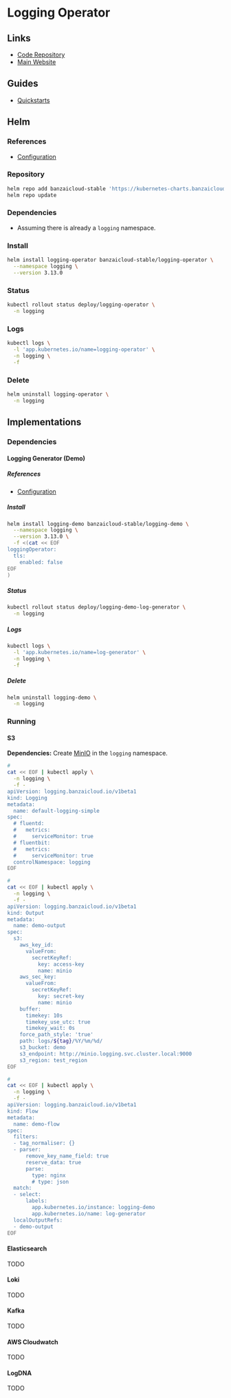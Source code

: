 # Logging Operator

## Links

- [Code Repository](https://github.com/banzaicloud/logging-operator)
- [Main Website](https://banzaicloud.com/products/logging-operator/)

## Guides

- [Quickstarts](https://github.com/banzaicloud/logging-operator-docs/tree/master/docs/quickstarts)

## Helm

### References

- [Configuration](https://github.com/banzaicloud/logging-operator/tree/master/charts/logging-operator#configuration)

### Repository

```sh
helm repo add banzaicloud-stable 'https://kubernetes-charts.banzaicloud.com'
helm repo update
```

### Dependencies

- Assuming there is already a `logging` namespace.

### Install

```sh
helm install logging-operator banzaicloud-stable/logging-operator \
  --namespace logging \
  --version 3.13.0
```

<!--
- [kube-prometheus (a.k.a prometheus-stack, p.k.a. prometheus-operator)](/prometheus/prometheus-stack.md)

monitoring:
  serviceMonitor:
    enabled: true
-->

### Status

```sh
kubectl rollout status deploy/logging-operator \
  -n logging
```

### Logs

```sh
kubectl logs \
  -l 'app.kubernetes.io/name=logging-operator' \
  -n logging \
  -f
```

### Delete

```sh
helm uninstall logging-operator \
  -n logging
```

## Implementations

### Dependencies

#### Logging Generator (Demo)

##### References

- [Configuration](https://github.com/banzaicloud/logging-operator/tree/master/charts/logging-demo#configuration)

##### Install

```sh
helm install logging-demo banzaicloud-stable/logging-demo \
  --namespace logging \
  --version 3.13.0 \
  -f <(cat << EOF
loggingOperator:
  tls:
    enabled: false
EOF
)
```

<!--
loggingOperator:
  fluentd:
    metrics:
      serviceMonitor: true
  fluentbit:
    metrics:
      serviceMonitor: true
-->

##### Status

```sh
kubectl rollout status deploy/logging-demo-log-generator \
  -n logging
```

##### Logs

```sh
kubectl logs \
  -l 'app.kubernetes.io/name=log-generator' \
  -n logging \
  -f
```

##### Delete

```sh
helm uninstall logging-demo \
  -n logging
```

### Running

#### S3

**Dependencies:** Create [MinIO](/minio/README.md#helm) in the `logging` namespace.

```sh
#
cat << EOF | kubectl apply \
  -n logging \
  -f -
apiVersion: logging.banzaicloud.io/v1beta1
kind: Logging
metadata:
  name: default-logging-simple
spec:
  # fluentd:
  #   metrics:
  #     serviceMonitor: true
  # fluentbit:
  #   metrics:
  #     serviceMonitor: true
  controlNamespace: logging
EOF

#
cat << EOF | kubectl apply \
  -n logging \
  -f -
apiVersion: logging.banzaicloud.io/v1beta1
kind: Output
metadata:
  name: demo-output
spec:
  s3:
    aws_key_id:
      valueFrom:
        secretKeyRef:
          key: access-key
          name: minio
    aws_sec_key:
      valueFrom:
        secretKeyRef:
          key: secret-key
          name: minio
    buffer:
      timekey: 10s
      timekey_use_utc: true
      timekey_wait: 0s
    force_path_style: 'true'
    path: logs/${tag}/%Y/%m/%d/
    s3_bucket: demo
    s3_endpoint: http://minio.logging.svc.cluster.local:9000
    s3_region: test_region
EOF

#
cat << EOF | kubectl apply \
  -n logging \
  -f -
apiVersion: logging.banzaicloud.io/v1beta1
kind: Flow
metadata:
  name: demo-flow
spec:
  filters:
  - tag_normaliser: {}
  - parser:
      remove_key_name_field: true
      reserve_data: true
      parse:
        type: nginx
        # type: json
  match:
  - select:
      labels:
        app.kubernetes.io/instance: logging-demo
        app.kubernetes.io/name: log-generator
  localOutputRefs:
  - demo-output
EOF
```

#### Elasticsearch

<!-- ```sh
#
cat << EOF | kubectl -f -
apiVersion: logging.banzaicloud.io/v1beta1
kind: ClusterOutput
metadata:
  name: logging-output
spec:
  elasticsearch:
    host: logging-es-http
    port: 9200
    scheme: https
    ssl_verify: false
    ssl_version: TLSv1_2
    user: elastic
    password:
      valueFrom:
        secretKeyRef:
          name: logging-es-elastic-user
          key: elastic
    buffer:
      timekey: 1m
      timekey_wait: 30s
      timekey_use_utc: true
EOF
``` -->

TODO

#### Loki

<!-- apiVersion: logging.banzaicloud.io/v1beta1
kind: ClusterOutput
metadata:
  name: loki-master
spec:
  loki:
    url: https://loki.ops.prod-rcplatform.internal
    insecure_tls: true
    # tenant: "1"
    extra_labels:
      cluster: sanity-a -->

<!-- apiVersion: logging.banzaicloud.io/v1beta1
kind: ClusterFlow
metadata:
  name: cluster-flow
spec:
  globalOutputRefs:
    - loki-master
  filters:
    - parser:
        remove_key_name_field: true
        reserve_data: true
        parse:
          type: nginx
    - tag_normaliser: {}
        # format: ${namespace_name}.${pod_name}.${container_name}
  match:
    - select:
        namespaces:
          - monitoring
          - logging
          - kube-system
          - argo-system
          - external-dns
          - ingress-nginx
          - cert-manager
          - security
    # - exclude:
    #     namespaces:
    #       - default -->

TODO

#### Kafka

TODO

#### AWS Cloudwatch

TODO

#### LogDNA

TODO
